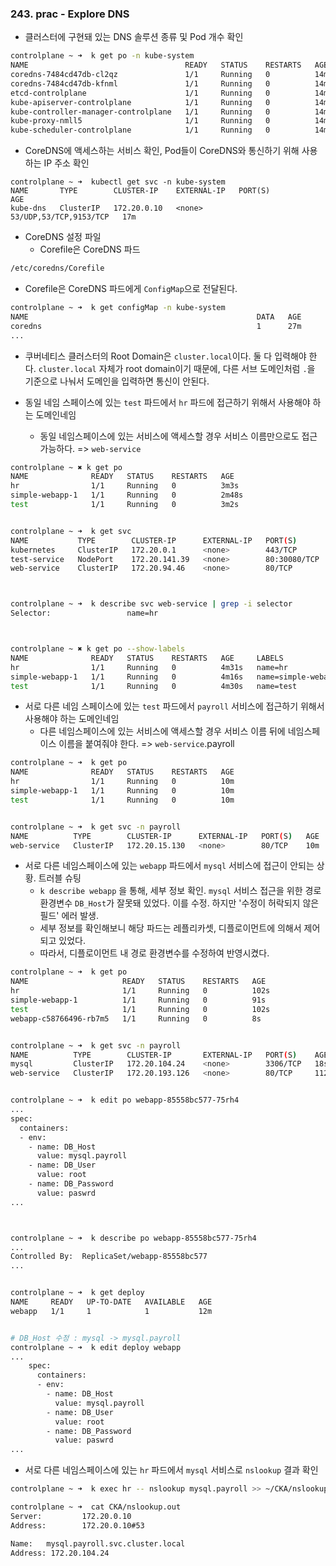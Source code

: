 ### 243. prac - Explore DNS
- 클러스터에 구현돼 있는 DNS 솔루션 종류 및 Pod 개수 확인
```bash
controlplane ~ ➜  k get po -n kube-system
NAME                                   READY   STATUS    RESTARTS   AGE
coredns-7484cd47db-cl2qz               1/1     Running   0          14m
coredns-7484cd47db-kfnml               1/1     Running   0          14m
etcd-controlplane                      1/1     Running   0          14m
kube-apiserver-controlplane            1/1     Running   0          14m
kube-controller-manager-controlplane   1/1     Running   0          14m
kube-proxy-nmll5                       1/1     Running   0          14m
kube-scheduler-controlplane            1/1     Running   0          14m
```

- CoreDNS에 액세스하는 서비스 확인,
  Pod들이 CoreDNS와 통신하기 위해 사용하는 IP 주소 확인
```Shell
controlplane ~ ➜  kubectl get svc -n kube-system
NAME       TYPE        CLUSTER-IP    EXTERNAL-IP   PORT(S)                  AGE
kube-dns   ClusterIP   172.20.0.10   <none>        53/UDP,53/TCP,9153/TCP   17m
```

- CoreDNS 설정 파일
	- Corefile은 CoreDNS 파드
```bash
/etc/coredns/Corefile
```

- Corefile은 CoreDNS 파드에게 `ConfigMap`으로 전달된다.
```bash
controlplane ~ ➜  k get configMap -n kube-system
NAME                                                   DATA   AGE
coredns                                                1      27m
...
```

- 쿠버네티스 클러스터의 Root Domain은 `cluster.local`이다. 둘 다 입력해야 한다. `cluster.local` 자체가 root domain이기 때문에, 다른 서브 도메인처럼 `.`을 기준으로 나눠서 도메인을 입력하면 통신이 안된다.

- 동일 네임 스페이스에 있는 `test` 파드에서 `hr` 파드에 접근하기 위해서 사용해야 하는 도메인네임
	- 동일 네임스페이스에 있는 서비스에 액세스할 경우 서비스 이름만으로도 접근 가능하다.
	  => `web-service` 
```bash
controlplane ~ ✖ k get po
NAME              READY   STATUS    RESTARTS   AGE
hr                1/1     Running   0          3m3s
simple-webapp-1   1/1     Running   0          2m48s
test              1/1     Running   0          3m2s


controlplane ~ ➜  k get svc
NAME           TYPE        CLUSTER-IP      EXTERNAL-IP   PORT(S)        AGE
kubernetes     ClusterIP   172.20.0.1      <none>        443/TCP        8m33s
test-service   NodePort    172.20.141.39   <none>        80:30080/TCP   3m30s
web-service    ClusterIP   172.20.94.46    <none>        80/TCP         3m31s



controlplane ~ ➜  k describe svc web-service | grep -i selector
Selector:                 name=hr



controlplane ~ ✖ k get po --show-labels
NAME              READY   STATUS    RESTARTS   AGE     LABELS
hr                1/1     Running   0          4m31s   name=hr
simple-webapp-1   1/1     Running   0          4m16s   name=simple-webapp
test              1/1     Running   0          4m30s   name=test
```


- 서로 다른 네임 스페이스에 있는 `test` 파드에서 `payroll` 서비스에 접근하기 위해서 사용해야 하는 도메인네임
	- 다른 네임스페이스에 있는 서비스에 액세스할 경우 서비스 이름 뒤에 네임스페이스 이름을 붙여줘야 한다.
	  => `web-service`.payroll 
```bash
controlplane ~ ➜  k get po
NAME              READY   STATUS    RESTARTS   AGE
hr                1/1     Running   0          10m
simple-webapp-1   1/1     Running   0          10m
test              1/1     Running   0          10m


controlplane ~ ➜  k get svc -n payroll 
NAME          TYPE        CLUSTER-IP      EXTERNAL-IP   PORT(S)   AGE
web-service   ClusterIP   172.20.15.130   <none>        80/TCP    10m
```


- 서로 다른 네임스페이스에 있는 `webapp` 파드에서 `mysql` 서비스에 접근이 안되는 상황. 트러블 슈팅
	- `k describe webapp` 을 통해, 세부 정보 확인. `mysql` 서비스 접근을 위한 경로 환경변수 `DB_Host`가 잘못돼 있었다. 이를 수정. 하지만 '수정이 허락되지 않은 필드' 에러 발생.
	- 세부 정보를 확인해보니 해당 파드는 레플리카셋, 디플로이먼트에 의해서 제어되고 있었다.
	- 따라서, 디플로이먼트 내 경로 환경변수를 수정하여 반영시켰다.
```bash
controlplane ~ ➜  k get po
NAME                     READY   STATUS    RESTARTS   AGE
hr                       1/1     Running   0          102s
simple-webapp-1          1/1     Running   0          91s
test                     1/1     Running   0          102s
webapp-c58766496-rb7m5   1/1     Running   0          8s


controlplane ~ ➜  k get svc -n payroll 
NAME          TYPE        CLUSTER-IP       EXTERNAL-IP   PORT(S)    AGE
mysql         ClusterIP   172.20.104.24    <none>        3306/TCP   18s
web-service   ClusterIP   172.20.193.126   <none>        80/TCP     112s


controlplane ~ ➜  k edit po webapp-85558bc577-75rh4 
...
spec:
  containers:
  - env:
    - name: DB_Host
      value: mysql.payroll
    - name: DB_User
      value: root
    - name: DB_Password
      value: paswrd
...



controlplane ~ ➜  k describe po webapp-85558bc577-75rh4 
...
Controlled By:  ReplicaSet/webapp-85558bc577
...


controlplane ~ ➜  k get deploy
NAME     READY   UP-TO-DATE   AVAILABLE   AGE
webapp   1/1     1            1           12m


# DB_Host 수정 : mysql -> mysql.payroll
controlplane ~ ➜  k edit deploy webapp 
...
    spec:
      containers:
      - env:
        - name: DB_Host
          value: mysql.payroll
        - name: DB_User
          value: root
        - name: DB_Password
          value: paswrd
...
```

- 서로 다른 네임스페이스에 있는 `hr` 파드에서 `mysql` 서비스로 `nslookup` 결과 확인
```bash
controlplane ~ ➜  k exec hr -- nslookup mysql.payroll >> ~/CKA/nslookup.out

controlplane ~ ➜  cat CKA/nslookup.out 
Server:         172.20.0.10
Address:        172.20.0.10#53

Name:   mysql.payroll.svc.cluster.local
Address: 172.20.104.24
```
